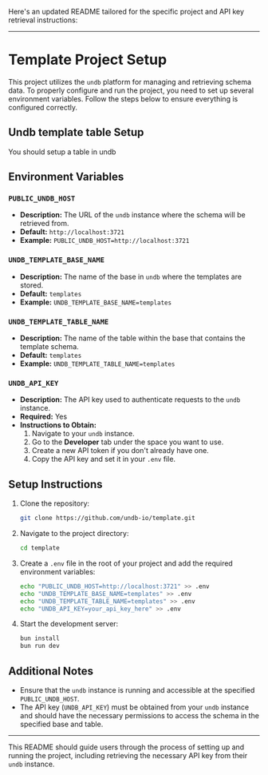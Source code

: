 Here's an updated README tailored for the specific project and API key retrieval instructions:

---

# Template Project Setup

This project utilizes the `undb` platform for managing and retrieving schema data. To properly configure and run the project, you need to set up several environment variables. Follow the steps below to ensure everything is configured correctly.

## Undb template table Setup

You should setup a table in undb

## Environment Variables

### `PUBLIC_UNDB_HOST`

- **Description:** The URL of the `undb` instance where the schema will be retrieved from.
- **Default:** `http://localhost:3721`
- **Example:** `PUBLIC_UNDB_HOST=http://localhost:3721`

### `UNDB_TEMPLATE_BASE_NAME`

- **Description:** The name of the base in `undb` where the templates are stored.
- **Default:** `templates`
- **Example:** `UNDB_TEMPLATE_BASE_NAME=templates`

### `UNDB_TEMPLATE_TABLE_NAME`

- **Description:** The name of the table within the base that contains the template schema.
- **Default:** `templates`
- **Example:** `UNDB_TEMPLATE_TABLE_NAME=templates`

### `UNDB_API_KEY`

- **Description:** The API key used to authenticate requests to the `undb` instance.
- **Required:** Yes
- **Instructions to Obtain:**
  1. Navigate to your `undb` instance.
  2. Go to the **Developer** tab under the space you want to use.
  3. Create a new API token if you don't already have one.
  4. Copy the API key and set it in your `.env` file.

## Setup Instructions

1. Clone the repository:

   ```bash
   git clone https://github.com/undb-io/template.git
   ```

2. Navigate to the project directory:

   ```bash
   cd template
   ```

3. Create a `.env` file in the root of your project and add the required environment variables:

   ```bash
   echo "PUBLIC_UNDB_HOST=http://localhost:3721" >> .env
   echo "UNDB_TEMPLATE_BASE_NAME=templates" >> .env
   echo "UNDB_TEMPLATE_TABLE_NAME=templates" >> .env
   echo "UNDB_API_KEY=your_api_key_here" >> .env
   ```

4. Start the development server:
   ```bash
   bun install
   bun run dev
   ```

## Additional Notes

- Ensure that the `undb` instance is running and accessible at the specified `PUBLIC_UNDB_HOST`.
- The API key (`UNDB_API_KEY`) must be obtained from your `undb` instance and should have the necessary permissions to access the schema in the specified base and table.

---

This README should guide users through the process of setting up and running the project, including retrieving the necessary API key from their `undb` instance.
